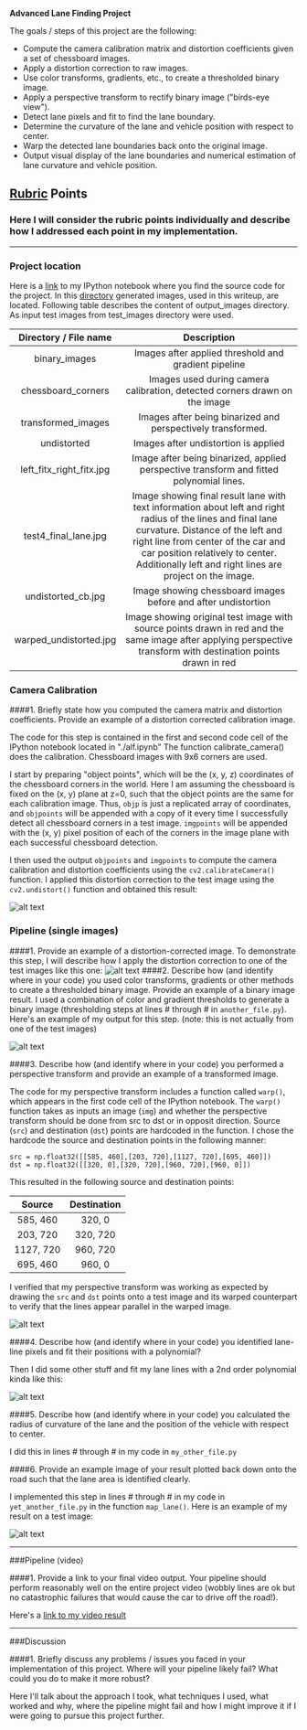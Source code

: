 **Advanced Lane Finding Project**

The goals / steps of this project are the following:

* Compute the camera calibration matrix and distortion coefficients given a set of chessboard images.
* Apply a distortion correction to raw images.
* Use color transforms, gradients, etc., to create a thresholded binary image.
* Apply a perspective transform to rectify binary image ("birds-eye view").
* Detect lane pixels and fit to find the lane boundary.
* Determine the curvature of the lane and vehicle position with respect to center.
* Warp the detected lane boundaries back onto the original image.
* Output visual display of the lane boundaries and numerical estimation of lane curvature and vehicle position.

[//]: # (Image References)

[image1]: ./output_images/undistorted_cb.jpg "Orignal chessboard and undistorted"
[image2]: ./output_images/undistorted/straight_lines1.jpg "Road undistorted"
[image3]: ./output_images/binary_images/straight_lines1.jpg "Road preprocessed"
[image4]: ./output_images/warped_undistorted.jpg "Road original warped"
[image5]: ./output_images/left_fitx_right_fitx.jpg "Fit Visual"
[image6]: ./output_images/test4_final_lane.jpg "Output"
[video1]: ./processed_project_video.mp4 "Video"

## [Rubric](https://review.udacity.com/#!/rubrics/571/view) Points
### Here I will consider the rubric points individually and describe how I addressed each point in my implementation.  

---
### Project location

Here is a [link](https://github.com/ahubi/CarND-Advanced-Lane-Lines/blob/master/alf.ipynb) to my IPython notebook where you find the source code for the project. In this [directory](https://github.com/ahubi/CarND-Advanced-Lane-Lines/tree/master/output_images) generated images, used in this writeup, are located. Following table describes the content of output_images directory. As input test images from test_images directory were used.

| Directory / File name       | Description   |
|:-------------:|:-------------:|
| binary_images     | Images after applied threshold and gradient pipeline|
| chessboard_corners      | Images used during camera calibration, detected corners drawn on the image      |
| transformed_images     | Images after being binarized and perspectively transformed.     |
| undistorted     | Images after undistortion is applied |
|left_fitx_right_fitx.jpg| Image after being binarized, applied perspective transform and fitted polynomial lines.|
|test4_final_lane.jpg| Image showing final result lane with text information about left and right radius of the lines and final lane curvature. Distance of the left and right line from center of the car and car position relatively to center. Additionally left and right lines are project on the image.|
|undistorted_cb.jpg| Image showing chessboard images before and after undistortion|
|warped_undistorted.jpg|Image showing original test image with source points drawn in red and the same image after applying perspective transform with destination points drawn in red|


### Camera Calibration

####1. Briefly state how you computed the camera matrix and distortion coefficients. Provide an example of a distortion corrected calibration image.

The code for this step is contained in the first and second code cell of the IPython notebook located in "./alf.ipynb" The function calibrate_camera() does the calibration. Chessboard images with 9x6 corners are used.  

I start by preparing "object points", which will be the (x, y, z) coordinates of the chessboard corners in the world. Here I am assuming the chessboard is fixed on the (x, y) plane at z=0, such that the object points are the same for each calibration image.  Thus, `objp` is just a replicated array of coordinates, and `objpoints` will be appended with a copy of it every time I successfully detect all chessboard corners in a test image.  `imgpoints` will be appended with the (x, y) pixel position of each of the corners in the image plane with each successful chessboard detection.

I then used the output `objpoints` and `imgpoints` to compute the camera calibration and distortion coefficients using the `cv2.calibrateCamera()` function.  I applied this distortion correction to the test image using the `cv2.undistort()` function and obtained this result:

![alt text][image1]

### Pipeline (single images)

####1. Provide an example of a distortion-corrected image.
To demonstrate this step, I will describe how I apply the distortion correction to one of the test images like this one:
![alt text][image2]
####2. Describe how (and identify where in your code) you used color transforms, gradients or other methods to create a thresholded binary image.  Provide an example of a binary image result.
I used a combination of color and gradient thresholds to generate a binary image (thresholding steps at lines # through # in `another_file.py`).  Here's an example of my output for this step.  (note: this is not actually from one of the test images)

![alt text][image3]

####3. Describe how (and identify where in your code) you performed a perspective transform and provide an example of a transformed image.

The code for my perspective transform includes a function called `warp()`, which appears in the first code cell of the IPython notebook.  The `warp()` function takes as inputs an image (`img`) and whether the perspective transform should be done from src to dst or in opposit direction. Source (`src`) and destination (`dst`) points are hardcoded in the function.  I chose the hardcode the source and destination points in the following manner:

```
src = np.float32([[585, 460],[203, 720],[1127, 720],[695, 460]])
dst = np.float32([[320, 0],[320, 720],[960, 720],[960, 0]])
```
This resulted in the following source and destination points:

| Source        | Destination   |
|:-------------:|:-------------:|
| 585, 460      | 320, 0        |
| 203, 720      | 320, 720      |
| 1127, 720     | 960, 720      |
| 695, 460      | 960, 0        |

I verified that my perspective transform was working as expected by drawing the `src` and `dst` points onto a test image and its warped counterpart to verify that the lines appear parallel in the warped image.

![alt text][image4]

####4. Describe how (and identify where in your code) you identified lane-line pixels and fit their positions with a polynomial?

Then I did some other stuff and fit my lane lines with a 2nd order polynomial kinda like this:

![alt text][image5]

####5. Describe how (and identify where in your code) you calculated the radius of curvature of the lane and the position of the vehicle with respect to center.

I did this in lines # through # in my code in `my_other_file.py`

####6. Provide an example image of your result plotted back down onto the road such that the lane area is identified clearly.

I implemented this step in lines # through # in my code in `yet_another_file.py` in the function `map_lane()`.  Here is an example of my result on a test image:

![alt text][image6]

---

###Pipeline (video)

####1. Provide a link to your final video output.  Your pipeline should perform reasonably well on the entire project video (wobbly lines are ok but no catastrophic failures that would cause the car to drive off the road!).

Here's a [link to my video result](./processed_project_video.mp4)

---

###Discussion

####1. Briefly discuss any problems / issues you faced in your implementation of this project.  Where will your pipeline likely fail?  What could you do to make it more robust?

Here I'll talk about the approach I took, what techniques I used, what worked and why, where the pipeline might fail and how I might improve it if I were going to pursue this project further.  
